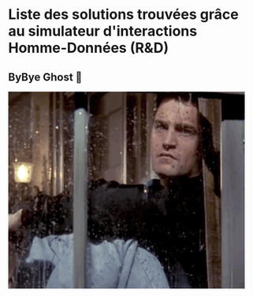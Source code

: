 # Liste des solutions trouvées grâce au simulateur d'interactions Homme-Données (R&D)

## ByBye Ghost 👻

[![Illustration réalisé par Anne-Cécile Calléjon](https://github.com/datactivist/hdi_solution/raw/main/images/alone.gif)](https://datactivist.coop/hdi_solution/ByBye%20Ghost%20%F0%9F%91%BB.html)

